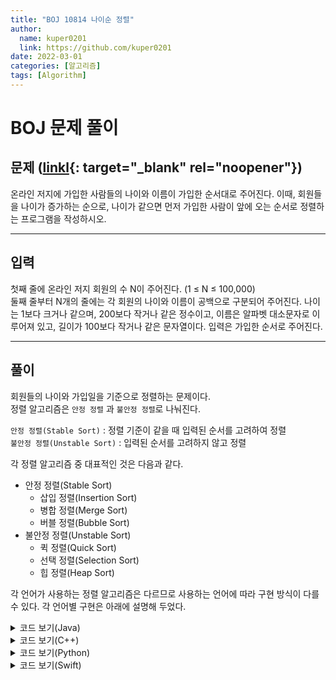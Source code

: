 ```yaml
---
title: "BOJ 10814 나이순 정렬"
author:
  name: kuper0201
  link: https://github.com/kuper0201
date: 2022-03-01
categories: [알고리즘]
tags: [Algorithm]
---
```


# BOJ 문제 풀이

문제 ([linkl](https://boj.kr/10814){: target="_blank" rel="noopener"})
---

온라인 저지에 가입한 사람들의 나이와 이름이 가입한 순서대로 주어진다. 이때, 회원들을 나이가 증가하는 순으로, 나이가 같으면 먼저 가입한 사람이 앞에 오는 순서로 정렬하는 프로그램을 작성하시오.

---

입력
---

첫째 줄에 온라인 저지 회원의 수 N이 주어진다. (1 ≤ N ≤ 100,000) <br/>
둘째 줄부터 N개의 줄에는 각 회원의 나이와 이름이 공백으로 구분되어 주어진다. 나이는 1보다 크거나 같으며, 200보다 작거나 같은 정수이고, 이름은 알파벳 대소문자로 이루어져 있고, 길이가 100보다 작거나 같은 문자열이다. 입력은 가입한 순서로 주어진다.

---

풀이
---

회원들의 나이와 가입일을 기준으로 정렬하는 문제이다. <br/>
정렬 알고리즘은 `안정 정렬` 과 `불안정 정렬`로 나눠진다.

`안정 정렬(Stable Sort)` : 정렬 기준이 같을 때 입력된 순서를 고려하여 정렬 <br/>
`불안정 정렬(Unstable Sort)` : 입력된 순서를 고려하지 않고 정렬 <br/>

각 정렬 알고리즘 중 대표적인 것은 다음과 같다.

* 안정 정렬(Stable Sort)
	* 삽입 정렬(Insertion Sort)
	* 병합 정렬(Merge Sort)
	* 버블 정렬(Bubble Sort)
* 불안정 정렬(Unstable Sort)
	* 퀵 정렬(Quick Sort)
	* 선택 정렬(Selection Sort)
	* 힙 정렬(Heap Sort)

각 언어가 사용하는 정렬 알고리즘은 다르므로 사용하는 언어에 따라 구현 방식이 다를수 있다.
각 언어별 구현은 아래에 설명해 두었다.

<details markdown="1">
<summary>코드 보기(Java)</summary>

```java
import java.io.*;
import java.util.*;

public class Main {
    public static void main(String[] args) throws IOException {
        BufferedReader br = new BufferedReader(new InputStreamReader(System.in));

        int n = Integer.parseInt(br.readLine());
        ArrayList<Member> members = new ArrayList<>();

        for(int i = 0; i < n; i++) {
            String member = br.readLine();

            int age = Integer.parseInt(member.split(" ")[0]);
            String name = member.split(" ")[1];

            members.add(new Member(age, name));
        }

        Collections.sort(members);

        for(int i = 0; i < members.size(); i++)
            System.out.println(members.get(i).age +" " +members.get(i).name);
    }
}

class Member implements Comparable<Member> {
    int age;
    String name;

    public Member(int age, String name) {
        this.age = age;
        this.name = name;
    }

    @Override
    public int compareTo(Member o) {
        if(this.age != o.age) return this.age - o.age;
        else return 0;
    }
}
```

<p>
<a href="https://docs.oracle.com/javase/7/docs/api/java/util/Collections.html#sort(java.util.List)" target="_blank">Java Docs</a>
를 확인해 보면 자바의 Collections.sort() 함수는 안정 정렬인 팀 정렬(Tim Sort)을 사용한다. <br/>
따라서 나이가 다를 때만 비교값을 반환해주면 정렬이 완료된다.
</p>

</details>

<details markdown="1">
<summary>코드 보기(C++)</summary>

```cpp

#include <iostream>
#include <vector>
#include <string>
#include <algorithm>

using namespace std;

bool cmp(pair<int, string> p1, pair<int, string> p2) {
    return p1.first < p2.first;
}

int main(int argc, const char * argv[]) {
    int n; cin >> n;
    
    vector<pair<int, string>> members;
    pair<int, string> member;
    
    for(int i = 0; i < n; i++) {
        cin >> member.first >> member.second;
        members.push_back(member);
    }
    
    stable_sort(members.begin(), members.end(), cmp);
    
    for(int i = 0; i < n; i++) {
        cout << members[i].first << " " << members[i].second << '\n';
    }
}

```

C++의 기본 sort() 함수는 불안정 정렬인 퀵 정렬(Quick Sort)을 사용하고 있다. <br/>
하지만 안정 정렬인 병합 정렬(Merge Sort)을 사용한 stable_sort() 함수를 따로 제공해 준다.<br/>
stable_sort() 함수를 이용하여 정렬을 완료한다.
</details>


<details markdown="1">
<summary>코드 보기(Python)</summary>

```python

def main():
    n = int(input())
    members = list()

    for i in range(n):
        member = input().split()
        age = int(member[0])
        name = member[1]
        members.append((age, name))

    members.sort(key = lambda age : age[0])

    for i in members:
        print(i[0], i[1])
        
if __name__ == "__main__":
    main()

```

<p>
<a href="https://docs.python.org/3/library/stdtypes.html#list.sort" target="_blank">Python 문서</a>
에 의하면 어떤 정렬 알고리즘을 사용하는지는 나와있지 않지만 <br/>
Python의 sort() 함수는 안정 정렬이라고 한다. <br/>
따라서 나이 기준으로 정렬 해 주면 정렬이 완료된다.
</p>

</details>

<details markdown="1">
<summary>코드 보기(Swift)</summary>

```cpp

import Foundation

struct Member {
    var age: Int
    var name: String
}

func main() {
    let n = Int(readLine()!)!
    
    var members = Array<Member>()
    
    for i in 0..<n {
        var member = (readLine()?.split(separator: " "))!
        
        if let age: Int = Int(member[0]) {
            members.append(Member(age: age, name: String(member[1])))
        }
    }
    
    members.sort { first, second in
        return first.age < second.age
    }
    
    for i in 0..<n {
        print(members[i].age, members[i].name)
    }
}

main()

```

Swift의 sort() 함수는 팀 정렬(Tim Sort)을 이용하므로 안정 정렬이다.(Swift 5 부터 안정 정렬이라고 한다.) <br/>
따라서 나이 기준으로만 정렬 해 주면 정렬이 완료된다는 것을 알 수 있다.
</details>
